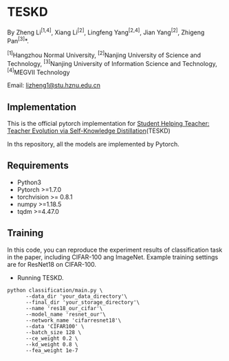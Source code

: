 # TESKD

By Zheng Li<sup>[1,4]</sup>, Xiang Li<sup>[2]</sup>, Lingfeng Yang<sup>[2,4]</sup>, Jian Yang<sup>[2]</sup>, Zhigeng Pan<sup>[3]</sup>*.

<sup>[1]</sup>Hangzhou Normal University, <sup>[2]</sup>Nanjing University of Science and Technology, <sup>[3]</sup>Nanjing University of Information Science and Technology, <sup>[4]</sup>MEGVII Technology

Email: lizheng1@stu.hznu.edu.cn

## Implementation

This is the official pytorch implementation for [Student Helping Teacher: Teacher Evolution via Self-Knowledge Distillation]()(TESKD)

In ths repository, all the models are implemented by Pytorch.

## Requirements
- Python3
- Pytorch >=1.7.0
- torchvision >= 0.8.1
- numpy >=1.18.5
- tqdm >=4.47.0

## Training 

In this code, you can reproduce the experiment results of classification task in the paper, including CIFAR-100 ang ImageNet.
Example training settings are for ResNet18 on CIFAR-100.

- Running TESKD.
~~~
python classification/main.py \
      --data_dir 'your_data_directory'\
      --final_dir 'your_storage_directory'\
      --name 'res18_our_cifar'\
      --model_name 'resnet_our'\
      --network_name 'cifarresnet18'\
      --data 'CIFAR100' \
      --batch_size 128 \
      --ce_weight 0.2 \
      --kd_weight 0.8 \
      --fea_weight 1e-7
~~~
